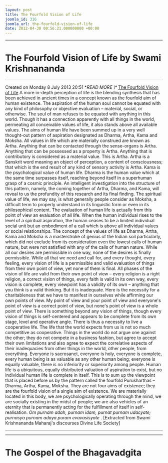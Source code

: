 ```yaml
---
layout: post
title: The Fourfold Vision of Life
joomla_id: 316
joomla_url: the-fourfold-vision-of-life
date: 2012-04-30 00:56:21.000000000 +00:00
---
```

* * *
# The Fourfold Vision of Life by Swami Krishnananda
* * *
Created on Monday 8 July 2013 20:51
**READ MORE \\\** [The Fourfold Vision of Life](http://www.swami-krishnananda.org/disc/disc_76.html)
A more in-depth perception of life is the blending synthesis that has been achieved in ancient times in a concept known as the fourfold aim of human existence.
The aspiration of the human soul cannot be equated with any kind of philosophy or objective evaluation – material, social, or otherwise. The soul of man refuses to be equated with anything in this world. Though it has a connection apparently with all things in the world, permeating all conceivable values of life, it also stands above all available values. The aims of human life have been summed up in a very well thought-out pattern of aspiration designated as Dharma, Artha, Kama and Moksha.
All values in life which are materially construed are known as Artha. Anything that can be contacted through the sense-organs is Artha. Anything that can be possessed as a property is Artha. Anything that is contributory is considered as a material value. This is Artha. Artha is a Sanskrit word meaning an object of perception, a content of consciousness; that which is the end result of any kind of sensory activity is Artha. Kama is the psychological value of human life. Dharma is the human value which at the same time surpasses itself, reaching beyond itself in a superhuman grasp of a cosmic principle.
An intelligent investigation into the structure of this pattern, namely, the coming together of Artha, Dharma, and Kama, will reveal to us the profundity of this research and its final finding. The spiritual value of life, we may say, is what generally people consider as Moksha, a difficult term to properly understand in its linguistic form or even in its philosophical content. The evaluation of human life is actually from this point of view an evaluation of all life. When the human individual rises to the level of a spiritual aspiration, the human ceases to be a limited individual social unit but an embodiment of a call which is above all individual values or social relationships.
The concept of the values of life as Dharma, Artha, Kama and Moksha is a masterstroke of genius of the Indian soil particularly, which did not exclude from its consideration even the lowest calls of human nature, but were not satisfied with any of the calls of human nature. While all our desires are permissible in one way, none of the desires is finally permissible. While all that we need and call for, and every thought, every feeling, every vision of life is a permissible and valid evaluation of things from their own point of view, yet none of them is final. All phases of the vision of life are valid from their own point of view – every religion is a right religion, a correct vision of things, every faith is valid in its own way, every vision is complete, every viewpoint has a validity of its own – anything that you think is a valid thinking. But it is inadequate.
Here is the necessity for a charitableness that we have to manifest in ourselves while affirming our own points of view. My point of view and your point of view and everyone's point of view is a correct point of view, but none's point of view is a whole point of view. There is something beyond any vision of things, though every vision of things is self-centered and appears to be complete from its own stage, level and operative angle. There is thus a necessity to live a cooperative life. The life that the world expects from us is not so much competitive as cooperative. Things in the world do not argue one against the other; they do not compete in a business fashion, but agree to accept their own limitations and also agree to expect the correlative aspects of their inadequacies from other things in the world, other people, from everything. Everyone is sacrosanct, everyone is holy, everyone is complete, every human being is as valuable as any other human being; everyone is equally valuable, there is no inferiority or superiority among people. Human life is a ubiquitous, equally distributed valuation of aspiration to exist, but no individual human life is complete in itself.
This is to sum up the viewpoint that is placed before us by the pattern called the fourfold Purusharthas – Dharma, Artha, Kama, Moksha. They are not four aims of existence; they are the fourfold vision of a single aim of existence. We are materially located in this body, we are psychologically operating through the mind, we are socially existing in the midst of people; we are also vehicles of an eternity that is permanently acting for the fulfillment of itself in self-realisation.
_Om purnam adah, purnam idam, purnat purnam udacyate;  
 purnasya purnam adaya puram evavasisyate_ .
[Extracted from Swami Krishnananda Maharaj's discourses Divine Life Society]
* * *
* * *
# The Gospel of the Bhagavadgita
